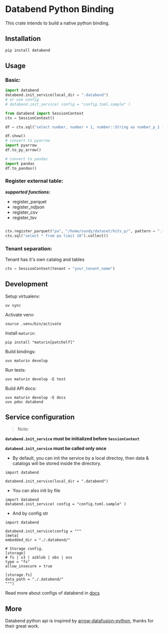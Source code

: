 # Databend Python Binding

This crate intends to build a native python binding.

## Installation

```bash
pip install databend
```

## Usage

### Basic:
```python
import databend
databend.init_service(local_dir = ".databend")
# or use config
# databend.init_service( config = "config.toml.sample" )

from databend import SessionContext
ctx = SessionContext()

df = ctx.sql("select number, number + 1, number::String as number_p_1 from numbers(8)")

df.show()
# convert to pyarrow
import pyarrow
df.to_py_arrow()

# convert to pandas
import pandas
df.to_pandas()
```

### Register external table:

***supported functions:***
- register_parquet
- register_ndjson
- register_csv
- register_tsv

```python

ctx.register_parquet("pa", "/home/sundy/dataset/hits_p/", pattern = ".*.parquet")
ctx.sql("select * from pa limit 10").collect()
```

### Tenant separation:

Tenant has it's own catalog and tables

```python
ctx = SessionContext(tenant = "your_tenant_name")
```

## Development

Setup virtualenv:

```shell
uv sync
```

Activate venv:

```shell
source .venv/bin/activate
````

Install `maturin`:

```shell
pip install "maturin[patchelf]"
```

Build bindings:

```shell
uvx maturin develop
```

Run tests:

```shell
uvx maturin develop -E test
```

Build API docs:

```shell
uvx maturin develop -E docs
uvx pdoc databend
```

## Service configuration

> Note:

**`databend.init_service`  must be initialized before `SessionContext`**

**`databend.init_service`  must be called only once**


-  By default, you can init the service by a local directoy, then data & catalogs will be stored inside the directory.
```
import databend

databend.init_service(local_dir = ".databend")
```

-  You can also init by file

```
import databend
databend.init_service( config = "config.toml.sample" )
```

- And by config str
```
import databend

databend.init_service(config = """
[meta]
embedded_dir = "./.databend/"

# Storage config.
[storage]
# fs | s3 | azblob | obs | oss
type = "fs"
allow_insecure = true

[storage.fs]
data_path = "./.databend/"
""")
```

Read more about configs of databend in [docs](https://docs.databend.com/guides/deploy/deploy/production/metasrv-deploy)

## More
Databend python api is inspired by [arrow-datafusion-python](https://github.com/apache/arrow-datafusion-python), thanks for their great work.
